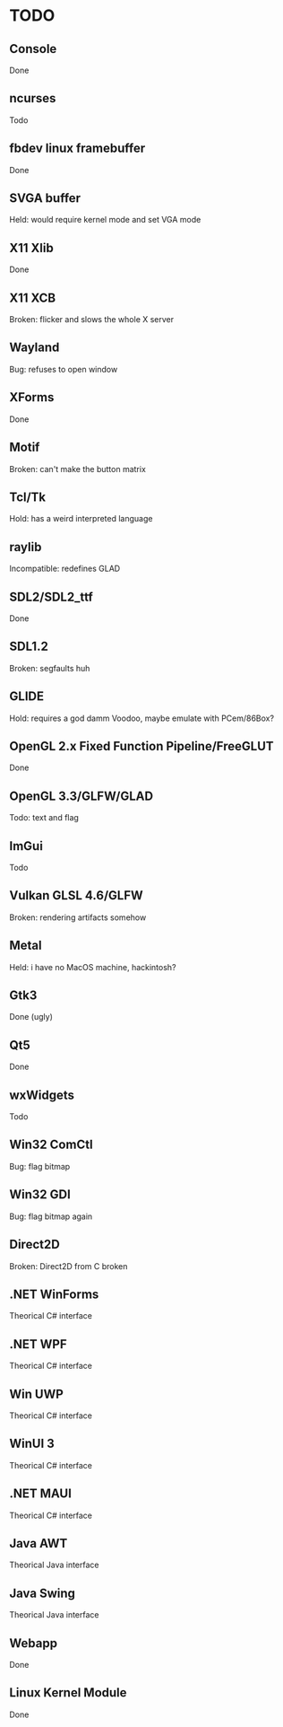 # TODO

## Console
Done
## ncurses
Todo
## fbdev linux framebuffer
Done
## SVGA buffer
Held: would require kernel mode and set VGA mode
## X11 Xlib
Done
## X11 XCB
Broken: flicker and slows the whole X server
## Wayland
Bug: refuses to open window
## XForms
Done
## Motif
Broken: can't make the button matrix
## Tcl/Tk
Hold: has a weird interpreted language
## raylib
Incompatible: redefines GLAD
## SDL2/SDL2_ttf
Done
## SDL1.2
Broken: segfaults huh
## GLIDE
Hold: requires a god damm Voodoo, maybe emulate with PCem/86Box?
## OpenGL 2.x Fixed Function Pipeline/FreeGLUT
Done
## OpenGL 3.3/GLFW/GLAD
Todo: text and flag
## ImGui
Todo
## Vulkan GLSL 4.6/GLFW
Broken: rendering artifacts somehow
## Metal
Held: i have no MacOS machine, hackintosh?
## Gtk3
Done (ugly)
## Qt5
Done
## wxWidgets
Todo
## Win32 ComCtl
Bug: flag bitmap
## Win32 GDI
Bug: flag bitmap again
## Direct2D
Broken: Direct2D from C broken
## .NET WinForms
Theorical C# interface
## .NET WPF
Theorical C# interface
## Win UWP
Theorical C# interface
## WinUI 3
Theorical C# interface
## .NET MAUI
Theorical C# interface
## Java AWT
Theorical Java interface
## Java Swing
Theorical Java interface
## Webapp
Done
## Linux Kernel Module
Done
